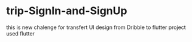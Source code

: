 # trip-SignIn-and-SignUp
this is new chalenge for transfert UI design from Dribble to flutter project  used flutter 


